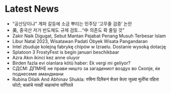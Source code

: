 # Latest News
-  “공산당이냐” 계파 갈등에 소금 뿌리는 민주당 ‘고무줄 검증’ 논란
-  美, 중국산 저가 반도체도 규제 검토…“中 의존도 확 줄일 것”
-  Zakir Naik Digugat, Sebut Mantan Pejabat Penang Musuh Terbesar Islam
-  Libur Natal 2023, Wisatawan Padati Obyek Wisata Pangandaran
-  Intel zbuduje kolejną fabrykę chipów w Izraelu. Dostanie wysoką dotację
-  Splatoon 3 FrostyFest is begin januari beschikbaar
-  Azra Akın ikinci kez anne oluyor
-  Birden fazla evi olanlara kötü haber: Ek vergi mi geliyor?
-  СДСМ: ДПМНЕ не прави ништо за загадениот воздух во Скопје, ќе поднесеме амандмани
-  Rubina Dilaik And Abhinav Shukla: रुबिना दिलैकनं शेअर केला जुळ्या मुलींचा पहिला फोटो; बाळांचे नावही चाहत्यांना सांगितले
